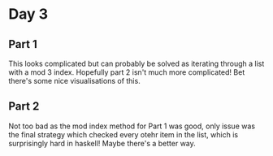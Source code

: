 # Day 3

## Part 1

This looks complicated but can probably be solved as iterating through a list with a mod 3 index. Hopefully part 2 isn't much more complicated! Bet there's some nice visualisations of this.

## Part 2

Not too bad as the mod index method for Part 1 was good, only issue was the final strategy which checked every otehr item in the list, which is surprisingly hard in haskell! Maybe there's a better way.